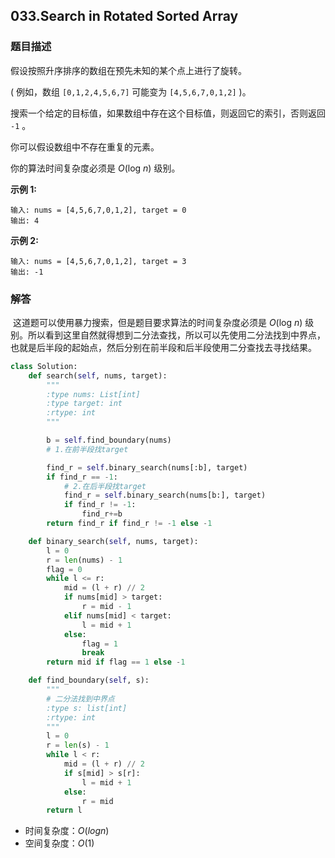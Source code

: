 ## 033.Search in Rotated Sorted Array

### 题目描述

假设按照升序排序的数组在预先未知的某个点上进行了旋转。

( 例如，数组 `[0,1,2,4,5,6,7]` 可能变为 `[4,5,6,7,0,1,2]` )。

搜索一个给定的目标值，如果数组中存在这个目标值，则返回它的索引，否则返回 `-1` 。

你可以假设数组中不存在重复的元素。

你的算法时间复杂度必须是 *O*(log *n*) 级别。

**示例 1:**

```
输入: nums = [4,5,6,7,0,1,2], target = 0
输出: 4
```

**示例 2:**

```
输入: nums = [4,5,6,7,0,1,2], target = 3
输出: -1
```

### 解答

​	这道题可以使用暴力搜索，但是题目要求算法的时间复杂度必须是 *O*(log *n*) 级别。所以看到这里自然就得想到二分法查找，所以可以先使用二分法找到中界点，也就是后半段的起始点，然后分别在前半段和后半段使用二分查找去寻找结果。

```python
class Solution:
    def search(self, nums, target):
        """
        :type nums: List[int]
        :type target: int
        :rtype: int
        """

        b = self.find_boundary(nums)
        # 1.在前半段找target

        find_r = self.binary_search(nums[:b], target)
        if find_r == -1:
            # 2.在后半段找target
            find_r = self.binary_search(nums[b:], target)
            if find_r != -1:
                find_r+=b
        return find_r if find_r != -1 else -1

    def binary_search(self, nums, target):
        l = 0
        r = len(nums) - 1
        flag = 0
        while l <= r:
            mid = (l + r) // 2
            if nums[mid] > target:
                r = mid - 1
            elif nums[mid] < target:
                l = mid + 1
            else:
                flag = 1
                break
        return mid if flag == 1 else -1

    def find_boundary(self, s):
        """
        # 二分法找到中界点
        :type s: list[int]
        :rtype: int
        """
        l = 0
        r = len(s) - 1
        while l < r:
            mid = (l + r) // 2
            if s[mid] > s[r]:
                l = mid + 1
            else:
                r = mid
        return l
```

- 时间复杂度：$O(logn)$
- 空间复杂度：$O(1)$